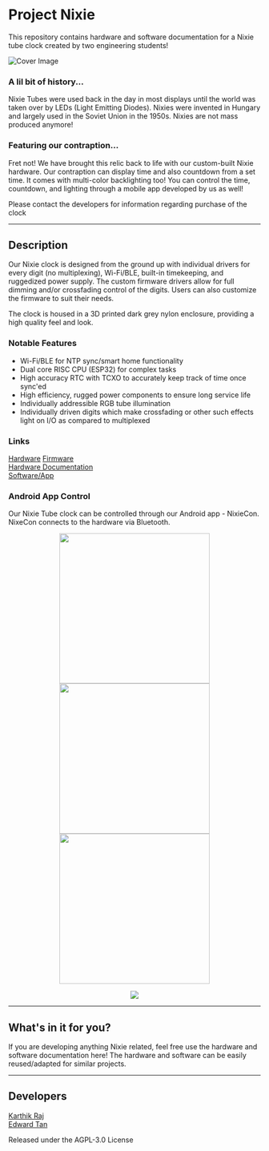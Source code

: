 # Project Nixie
This repository contains hardware and software documentation for a Nixie tube clock created by two engineering students! <br>

![Cover Image](https://drive.google.com/uc?export=view&id=1ISCZ87VOQUT8qHJg4DFFtxaFQR4g-VNW)

### A lil bit of history...
Nixie Tubes were used back in the day in most displays until the world was taken over by LEDs (Light Emitting Diodes). Nixies were invented in Hungary and largely used in the Soviet Union in the 1950s. Nixies are not mass produced anymore! <br>

### Featuring our contraption...
Fret not! We have brought this relic back to life with our custom-built Nixie hardware. Our contraption can display time and also countdown from a set time. It comes with multi-color backlighting too! You can control the time, countdown, and lighting through a mobile app developed by us as well! <br>

Please contact the developers for information regarding purchase of the clock <br>

___

## Description

Our Nixie clock is designed from the ground up with individual drivers for every digit (no multiplexing), Wi-Fi/BLE, built-in timekeeping, and ruggedized power supply. The custom firmware drivers allow for full dimming and/or crossfading control of the digits. Users can also customize the firmware to suit their needs. <br>

The clock is housed in a 3D printed dark grey nylon enclosure, providing a high quality feel and look. <br>



### Notable Features
- Wi-Fi/BLE for NTP sync/smart home functionality
- Dual core RISC CPU (ESP32) for complex tasks
- High accuracy RTC with TCXO to accurately keep track of time once sync'ed
- High efficiency, rugged power components to ensure long service life
- Individually addressible RGB tube illumination
- Individually driven digits which make crossfading or other such effects light on I/O as compared to multiplexed

### Links
[Hardware](https://github.com/devKarthikRaj/project-nixie/tree/master/Hardware) 
[Firmware](https://github.com/devKarthikRaj/project-nixie/tree/master/Hardware/Firmware) <br>
[Hardware Documentation](https://github.com/devKarthikRaj/project-nixie/tree/master/Hardware/Hardware%20Documentation) <br>
[Software/App](https://github.com/devKarthikRaj/project-nixie/tree/master/Software) <br>





### Android App Control
Our Nixie Tube clock can be controlled through our Android app - NixieCon. NixeCon connects to the hardware via Bluetooth.
<div align="center">
	<p float="left">
		<img src="https://drive.google.com/uc?export=view&id=1HyYBXJ0fQLPbphzMWAkY_Zig-mV50mGT" height="300"> 
		<img src="https://drive.google.com/uc?export=view&id=1I7a_C3IQ5gpD9yG2XNPnXy6p5Sw_wXa3" height="300"> 
		<img src="https://drive.google.com/uc?export=view&id=1HyexAPifqvR2obPhjKel27XPyoyMqOuk" height="300">
	</p>
	</p>
		<a href="https://play.google.com/store/apps/details?id=com.raj.projectnixiev3">
			<img src="https://drive.google.com/uc?export=view&id=1hqWEkSeNjhhtVZcWNqooTvevPk3sEfvX" class="center">
		</a>
	</p>
</div>

___ 

## What's in it for you? <br>
If you are developing anything Nixie related, feel free use the hardware and software documentation here!
The hardware and software can be easily reused/adapted for similar projects.
___ 

## Developers
[Karthik Raj](https://github.com/devKarthikRaj) <br>
[Edward Tan](https://github.com/edward62740)

Released under the AGPL-3.0 License
